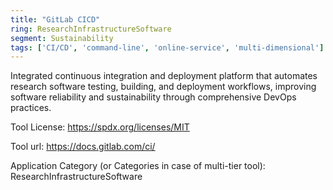 ```yaml
---
title: "GitLab CICD"
ring: ResearchInfrastructureSoftware
segment: Sustainability
tags: ['CI/CD', 'command-line', 'online-service', 'multi-dimensional']
---
```

Integrated continuous integration and deployment platform that automates research software testing, building, and deployment workflows, improving software reliability and sustainability through comprehensive DevOps practices.

Tool License: https://spdx.org/licenses/MIT

Tool url: https://docs.gitlab.com/ci/

Application Category (or Categories in case of multi-tier tool): ResearchInfrastructureSoftware
